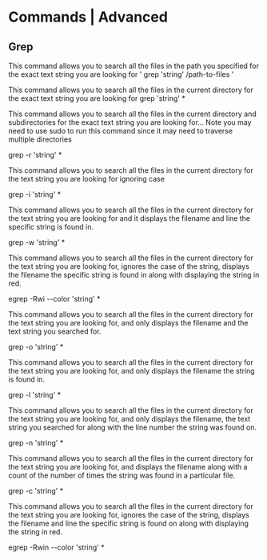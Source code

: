 # Commands | Advanced

## Grep

This command allows you to search all the files in the path you specified for the exact text string you are looking for
' grep 'string' /path-to-files '

This command allows you to search all the files in the current directory for the exact text string you are looking for
grep 'string' *

This command allows you to search all the files in the current directory and subdirectories for the exact text string you are looking for… Note you may need to use sudo to run this command since it may need to traverse multiple directories

grep -r 'string' *

This command allows you to search all the files in the current directory for the text string you are looking for ignoring case

grep -i 'string' *

This command allows you to search all the files in the current directory for the text string you are looking for and it displays the filename and line the specific string is found in.

grep -w 'string' *


This command allows you to search all the files in the current directory for the text string you are looking for, ignores the case of the string, displays the filename the specific string is found in along with displaying the string in red.

egrep -Rwi --color 'string' *

This command allows you to search all the files in the current directory for the text string you are looking for, and only displays the filename and the text string you searched for.

grep -o 'string' *

This command allows you to search all the files in the current directory for the text string you are looking for, and only displays the filename the string is found in.

grep -l 'string' *

This command allows you to search all the files in the current directory for the text string you are looking for, and only displays the filename, the text string you searched for along with the line number the string was found on.

grep -n 'string' *


This command allows you to search all the files in the current directory for the text string you are looking for, and displays the filename along with a count of the number of times the string was found in a particular file.

grep -c 'string' *

This command allows you to search all the files in the current directory for the text string you are looking for, ignores the case of the string, displays the filename and line the specific string is found on along with displaying the string in red.

egrep -Rwin --color 'string' *

